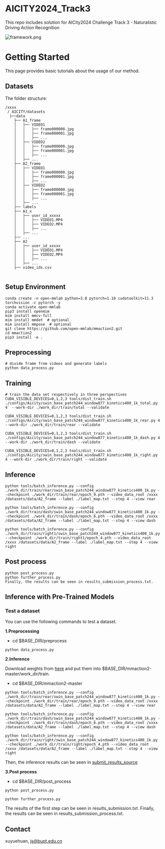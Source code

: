 # AICITY2024_Track3
This repo includes solution for AICity2024 Challenge Track 3 -  Naturalistic Driving Action Recognition


![framework.png](../_resources/framework-1.png)



# Getting Started

This page provides basic tutorials about the usage of our method.


<!-- TOC -->

## Datasets

The folder structure:

```
/xxxx
 / AICITY/datasets
  ├──data
    ├── A1_frame
    │   ├── VIDEO1
    │   │   ├── frame000000.jpg
    │   │   ├── frame000001.jpg
    │   │   ├── ...
    │   ├── VIDEO2
    │   │   ├── frame000000.jpg
    │   │   ├── frame000001.jpg
    │   │   ├── ...
    │   ├── ...
    ├── A2_frame
    │   ├── VIDEO1
    │   │   ├── frame000000.jpg
    │   │   ├── frame000001.jpg
    │   │   ├── ...
    │   ├── VIDEO2
    │   │   ├── frame000000.jpg
    │   │   ├── frame000001.jpg
    │   │   ├── ...
    │   ├── ...
    ├── labels
    ├── A1_x
    │   ├── user_id_xxxxx
    │   │   ├── VIDEO1.MP4
    │   │   ├── VIDEO2.MP4
    │   │   ├── ...
    │   ├── ...
    ├── ...
    ├── A2
    │   ├── user_id_xxxxx
    │   │   ├── VIDEO1.MP4
    │   │   ├── VIDEO2.MP4
    │   │   ├── ...
    │   ├── ...
    ├── video_ids.csv
 

```
## Setup Environment
```shell
conda create -n open-mmlab python=3.8 pytorch=1.10 cudatoolkit=11.3 torchvision -c pytorch -y
conda activate open-mmlab
pip3 install openmim
mim install mmcv-full
mim install mmdet  # optional
mim install mmpose  # optional
git clone https://github.com/open-mmlab/mmaction2.git
cd mmaction2
pip3 install -e .
```

## Preprocessing

```shell
# divide frame from videos and generate labels
python data_process.py 
```

## Training

```shell
# train the data set respectively in three perspectives
CUDA_VISIBLE_DEVICES=0,1,2,3 tools/dist_train.sh ./configs/Aicity/swin_base_patch244_window877_kinetics400_1k_total.py 4` --work-dir ./work_dir/train/total --validate

CUDA_VISIBLE_DEVICES=0,1,2,3 tools/dist_train.sh ./configs/Aicity/swin_base_patch244_window877_kinetics400_1k_rear.py 4 --work-dir ./work_dir/train/rear --validate

CUDA_VISIBLE_DEVICES=0,1,2,3 tools/dist_train.sh ./configs/Aicity/swin_base_patch244_window877_kinetics400_1k_dash.py 4 --work-dir ./work_dir/train/dash --validate

CUDA_VISIBLE_DEVICES=0,1,2,3 tools/dist_train.sh ./configs/Aicity/swin_base_patch244_window877_kinetics400_1k_right.py 4 --work-dir ./work_dir/train/right --validate

```

## Inference

```shell
python tools/batch_inference.py --config ./work_dir/train/rear/swin_base_patch244_window877_kinetics400_1k.py --checkpoint ./work_dir/train/rear/epoch_9.pth --video_data_root /xxxx /datasets/data/A2_frame --label ./label_map.txt --step 4 --view rear

python tools/batch_inference.py --config ./work_dir/train/dash/swin_base_patch244_window877_kinetics400_1k.py --checkpoint ./work_dir/train/dash/epoch_6.pth --video_data_root /xxxx /datasets/data/A2_frame --label ./label_map.txt --step 4 --view dash

python tools/batch_inference.py --config ./work_dir/train/right1/swin_base_patch244_window877_kinetics400_1k.py --checkpoint ./work_dir/train/right1/epoch_4.pth --video_data_root /xxxx /datasets/data/A2_frame --label ./label_map.txt --step 4 --view right
```

## Post process

```shell
python post_process.py 
python further_process.py 
Finally, the results can be seen in results_submission_process.txt.
```



## Inference with Pre-Trained Models

### Test a dataset
 You can use the following commands to test a dataset. 

**1.Preprocessing** 
- cd $BASE_DIR/preprocess
```shell
python data_process.py 
```

**2.Inference** 

Download weights from [here](https://drive.google.com/drive/folders/1Hqzm1ksPyZKA6L4twIHz8JahKzJWBrAb) and put them into $BASE_DIR/mmaction2-master/work_dir/train.



- cd $BASE_DIR/mmaction2-master
```shell
python tools/batch_inference.py --config ./work_dir/train/rear/swin_base_patch244_window877_kinetics400_1k.py --checkpoint ./work_dir/train/rear/epoch_9.pth --video_data_root /xxxx /datasets/data/A2_frame --label ./label_map.txt --step 4 --view rear

python tools/batch_inference.py --config ./work_dir/train/dash/swin_base_patch244_window877_kinetics400_1k.py --checkpoint ./work_dir/train/dash/epoch_6.pth --video_data_root /xxxx /datasets/data/A2_frame --label ./label_map.txt --step 4 --view dash

python tools/batch_inference.py --config ./work_dir/train/right/swin_base_patch244_window877_kinetics400_1k.py --checkpoint ./work_dir/train/right/epoch_4.pth --video_data_root /xxxx /datasets/data/A2_frame --label ./label_map.txt --step 4 --view right
```
Then, the inference results can be seen in [submit_results_source](https://github.com/heartworm-Nuyoah/2024Aicity_track3/tree/main/mmaction2-master/submit_results_source) 


**3.Post process**

- cd $BASE_DIR/post_process
```shell
python post_process.py 

python further_process.py 

```
The results of the first step can be seen in results_submission.txt. Finally, the results can be seen in results_submission_process.txt.
## Contact
xuyuehuan, js@bupt.edu.cn

